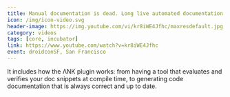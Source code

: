 ```yaml
---
title: Manual documentation is dead. Long live automated documentation! Automated documentation with ΛNK
icon: /img/icon-video.svg
header-image: https://img.youtube.com/vi/kr8iWE4Jfhc/maxresdefault.jpg
category: videos
tags: [core, incubator]
link: https://www.youtube.com/watch?v=kr8iWE4Jfhc
event: droidconSF, San Francisco
---
```

It includes how the ΛNK plugin works: from having a tool that evaluates and verifies your doc snippets at compile time, to generating code documentation that is always correct and up to date.

